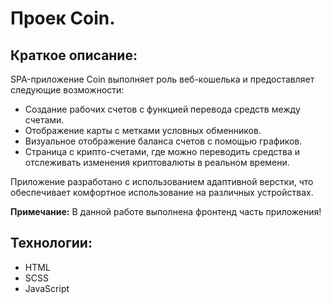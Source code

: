 # Проек Coin.
## Краткое описание:
SPA-приложение Coin выполняет роль веб-кошелька и предоставляет следующие возможности:
* Создание рабочих счетов с функцией перевода средств между счетами.
* Отображение карты с метками условных обменников.
* Визуальное отображение баланса счетов с помощью графиков.
* Страница с крипто-счетами, где можно переводить средства и отслеживать изменения криптовалюты в реальном времени.

Приложение разработано с использованием адаптивной верстки, что обеспечивает комфортное использование на различных устройствах.

**Примечание:** 
В данной работе выполнена фронтенд часть приложения!

## Технологии:
* HTML
* SCSS
* JavaScript
